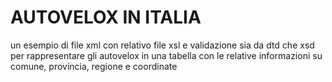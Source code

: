 # AUTOVELOX IN ITALIA
un esempio di file xml con relativo file xsl e validazione sia da dtd che xsd per rappresentare gli autovelox in una tabella con le relative informazioni su comune, provincia, regione e coordinate
